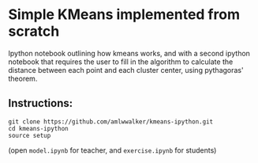 # Simple KMeans implemented from scratch

Ipython notebook outlining how kmeans works, and with a second ipython notebook that requires the user to fill in the algorithm to calculate the distance between each point and each cluster center, using pythagoras' theorem.



## Instructions:


```
git clone https://github.com/amlwwalker/kmeans-ipython.git
cd kmeans-ipython
source setup
```
(open `model.ipynb` for teacher, and `exercise.ipynb` for students)
